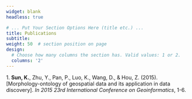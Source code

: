 ```yaml
---
widget: blank
headless: true

# ... Put Your Section Options Here (title etc.) ...
title: Publications
subtitle:
weight: 50  # section position on page
design:
  # Choose how many columns the section has. Valid values: 1 or 2.
  columns: '2'
---
```

1\.	**Sun, K.**, Zhu, Y., Pan, P., Luo, K., Wang, D., & Hou, Z. (2015). [Morphology-ontology of geospatial data and its application in data discovery]. *In 2015 23rd International Conference on Geoinformatics*, 1-6.

